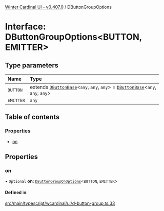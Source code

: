 [Winter Cardinal UI - v0.407.0](../index.md) / DButtonGroupOptions

# Interface: DButtonGroupOptions\<BUTTON, EMITTER\>

## Type parameters

| Name | Type |
| :------ | :------ |
| `BUTTON` | extends [`DButtonBase`](../classes/DButtonBase.md)\<`any`, `any`, `any`\> = [`DButtonBase`](../classes/DButtonBase.md)\<`any`, `any`, `any`\> |
| `EMITTER` | `any` |

## Table of contents

### Properties

- [on](DButtonGroupOptions.md#on)

## Properties

### on

• `Optional` **on**: [`DButtonGroupOnOptions`](DButtonGroupOnOptions.md)\<`BUTTON`, `EMITTER`\>

#### Defined in

[src/main/typescript/wcardinal/ui/d-button-group.ts:33](https://github.com/winter-cardinal/winter-cardinal-ui/blob/v0.407.0/src/main/typescript/wcardinal/ui/d-button-group.ts#L33)
